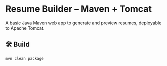 # Resume Builder – Maven + Tomcat

A basic Java Maven web app to generate and preview resumes, deployable to Apache Tomcat.

## 🛠 Build

```bash
mvn clean package

